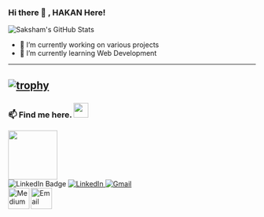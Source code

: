 ### Hi there 👋 , HAKAN Here!


![Saksham's GitHub Stats](https://github-readme-stats.vercel.app/api/?username=hhakangull&show_icons=true&title_color=fff&icon_color=79ff97&text_color=9f9f9f&bg_color=151515)

<p align="left"> </p>


- 🔭 I’m currently working on various projects
- 🌱 I’m currently learning Web Development

------------------------------------------
[![trophy](https://github-readme-stats.vercel.app/api/top-langs/?username=hhakangull&layout=compact)](https://hakangul.net)
------------------------------------------  

### 📫 Find me here. <img src="https://media.giphy.com/media/WUlplcMpOCEmTGBtBW/giphy.gif" width="30"> 
<div style="display-flex">
<img src="https://media.giphy.com/media/M9gbBd9nbDrOTu1Mqx/giphy.gif" width="100"/>
<div id="badges">  
  <img src="https://img.shields.io/badge/LinkedIn-blue?style=for-the-badge&logo=linkedin&logoColor=white" alt="LinkedIn Badge"/>
  <a href="https://www.linkedin.com/in/hhakangul"> 
    <img src="https://img.shields.io/badge/LinkedIn-0077B5?style=for-the-badge&logo=linkedin&logoColor=white" alt="LinkedIn"/> 
  </a>
  <a href="mailto: hhakangull@gmail.com"> <img src="https://img.shields.io/badge/Gmail-D14836?style=for-the-badge&logo=gmail&logoColor=white" alt="Gmail"/> 
  </a>
</div>
<a href="https://hhakangull.medium.com/"> <img align="left" width="43px" src="https://github.com/hhakangull/HakanGUL/blob/main/internet.png" title="Medium"/></a>
<a href="mailto: hhakangull@gmail.com"> <img align="left" width="43px" src="https://github.com/hhakangull/HakanGUL/blob/main/email.png" title="Email"/> </a><br>
</div>&nbsp;

 
